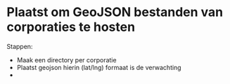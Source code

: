 # Plaatst om GeoJSON bestanden van corporaties te hosten

Stappen:
- Maak een directory per corporatie
- Plaatst geojson hierin (lat/lng) formaat is de verwachting
- 


